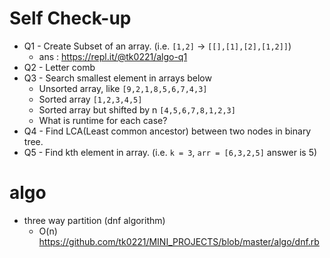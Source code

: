 # Self Check-up

* Q1 - Create Subset of an array. (i.e. `[1,2]` -> `[[],[1],[2],[1,2]]`)
  * ans : https://repl.it/@tk0221/algo-q1
* Q2 - Letter comb
* Q3 - Search smallest element in arrays below
  * Unsorted array, like `[9,2,1,8,5,6,7,4,3]`
  * Sorted array `[1,2,3,4,5]`
  * Sorted array but shifted by n `[4,5,6,7,8,1,2,3]`
  * What is runtime for each case?
* Q4 - Find LCA(Least common ancestor) between two nodes in binary tree.
* Q5 - Find kth element in array. (i.e. `k = 3`, `arr = [6,3,2,5]` answer is 5)


# algo

* three way partition (dnf algorithm) 
  * O(n) https://github.com/tk0221/MINI_PROJECTS/blob/master/algo/dnf.rb
